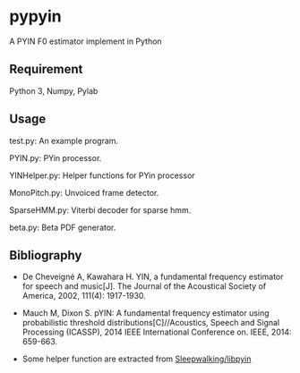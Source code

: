 # pypyin
A PYIN F0 estimator implement in Python

## Requirement
Python 3, Numpy, Pylab

## Usage
test.py: An example program.

PYIN.py: PYin processor.

YINHelper.py: Helper functions for PYin processor

MonoPitch.py: Unvoiced frame detector.

SparseHMM.py: Viterbi decoder for sparse hmm.

beta.py: Beta PDF generator.


## Bibliography
* De Cheveigné A, Kawahara H. YIN, a fundamental frequency estimator for speech and music[J]. The Journal of the Acoustical Society of America, 2002, 111(4): 1917-1930.

* Mauch M, Dixon S. pYIN: A fundamental frequency estimator using probabilistic threshold distributions[C]//Acoustics, Speech and Signal Processing (ICASSP), 2014 IEEE International Conference on. IEEE, 2014: 659-663.

* Some helper function are extracted from [Sleepwalking/libpyin](https://github.com/Sleepwalking/libpyin)